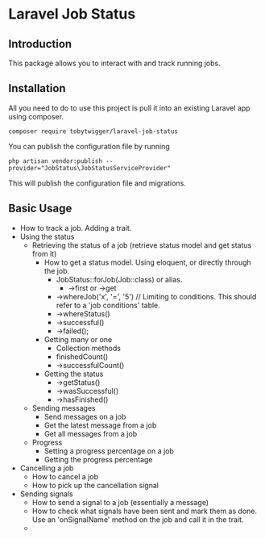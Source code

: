 # Laravel Job Status

## Introduction

This package allows you to interact with and track running jobs.

## Installation

All you need to do to use this project is pull it into an existing Laravel app using composer.

```console
composer require tobytwigger/laravel-job-status
```

You can publish the configuration file by running

```console
php artisan vendor:publish --provider="JobStatus\JobStatusServiceProvider"
```

This will publish the configuration file and migrations.

## Basic Usage


- How to track a job. Adding a trait.
- Using the status
  - Retrieving the status of a job (retrieve status model and get status from it)
    - How to get a status model. Using eloquent, or directly through the job. 
      - JobStatus::forJob(Job::class) or alias.
        - ->first or ->get
      - ->whereJob('x', '=', '5') // Limiting to conditions. This should refer to a 'job conditions' table.
      - ->whereStatus()
      - ->successful()
      - ->failed();
    - Getting many or one
      - Collection methods
      - finishedCount()
      - ->successfulCount()
    - Getting the status
      - ->getStatus()
      - ->wasSuccessful()
      - ->hasFinished()
  - Sending messages
    - Send messages on a job
    - Get the latest message from a job
    - Get all messages from a job
  - Progress
    - Setting a progress percentage on a job
    - Getting the progress percentage
- Cancelling a job
  - How to cancel a job
  - How to pick up the cancellation signal 
- Sending signals
  - How to send a signal to a job (essentially a message)
  - How to check what signals have been sent and mark them as done. Use an 'onSignalName' method on the job and call it in the trait.
  - 
